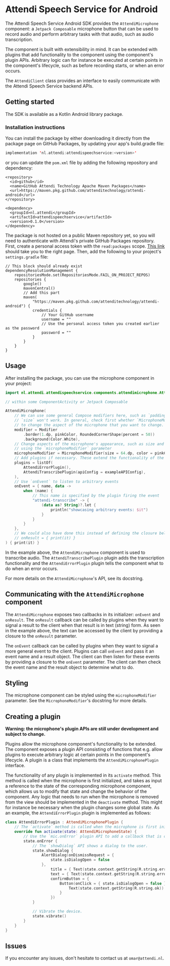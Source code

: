 # Attendi Speech Service for Android

The Attendi Speech Service Android SDK provides the `AttendiMicrophone` component: a `Jetpack Composable` microphone button that can be used to record audio and perform arbitrary tasks with that audio, such as audio transcription.

The component is built with extensibility in mind. It can be extended with plugins that add functionality to the component using the component's plugin APIs. Arbitrary logic can for instance be executed at certain points in the component's lifecycle, such as before recording starts, or when an error occurs.

The `AttendiClient` class provides an interface to easily communicate with the Attendi Speech Service backend APIs.

## Getting started

The SDK is available as a Kotlin Android library package.

### Installation instructions

You can install the package by either downloading it directly from the package page on GitHub Packages, by updating your app's build.gradle file:

```kotlin
implementation 'nl.attendi:attendispeechservice:<version>'
```

or you can update the `pom.xml` file by adding the following repository and dependency:

```
<repository>
  <id>github</id>
  <name>GitHub Attendi Technology Apache Maven Packages</name>
  <url>https://maven.pkg.github.com/attenditechnology/attendi-android</url>
</repository>
 
<dependency>
  <groupId>nl.attendi</groupId>
  <artifactId>attendispeechservice</artifactId>
  <version>0.1.0</version>
</dependency>
```

The package is not hosted on a public Maven repository yet, so you will need to authenticate with Attendi's private GitHub Packages repository.
First, create a personal access token with the `read:packages` scope. [This link](https://github.com/settings/tokens/new) should take you to the right page.
Then, add the following to your project's `settings.gradle` file:

```
// This block should already exist
dependencyResolutionManagement {
    repositoriesMode.set(RepositoriesMode.FAIL_ON_PROJECT_REPOS)
    repositories {
        google()
        mavenCentral()
        // Add this part
        maven(
            "https://maven.pkg.github.com/attenditechnology/attendi-android") {
            credentials {
                // Your GitHub username
                username = ""
                // Use the personal access token you created earlier as the password
                password = ""
            }
        }
    }
}
```

## Usage

After installing the package, you can use the microphone component in your project:

```kotlin
import nl.attendi.attendispeechservice.components.attendimicrophone.AttendiMicrophone

// within some ComponentActivity or Jetpack Composable

AttendiMicrophone(
    // We can use some general Compose modifiers here, such as `padding`, but some like
    // `size` won't work. In general, check first whether `MicrophoneModifier` has a parameter
    // to change the aspect of the microphone that you want to change.
    modifier = Modifier
        .border(1.dp, pinkColor, RoundedCornerShape(percent = 50))
        .background(Color.White),
    // Change aspects of the microphone's appearance, such as size and color,
    // using the `microphoneModifier` parameter
    microphoneModifier = MicrophoneModifier(size = 64.dp, color = pinkColor),
    // Add plugins if necessary. These extend the functionality of the microphone component.
    plugins = listOf(
        AttendiErrorPlugin(),
        AttendiTranscribePlugin(apiConfig = exampleAPIConfig),
    ),
    // Use `onEvent` to listen to arbitrary events
    onEvent = { name, data ->
        when (name) {
            // This name is specified by the plugin firing the event
            "attendi-transcribe" -> {
                (data as? String)?.let {
                    println("showcasing arbitrary events: $it")
                }
            }
        }
    },
    // We could also have done this instead of defining the closure below
    // onResult = { print(it) }
) { print(it) }
```

In the example above, the `AttendiMicrophone` component is used to transcribe audio. The `AttendiTranscribePlugin` plugin adds the transcription functionality and the `AttendiErrorPlugin` plugin tells the component what to do when an error occurs.

For more details on the `AttendiMicrophone`'s API, see its docstring.

## Communicating with the `AttendiMicrophone` component

The `AttendiMicrophone` exposes two callbacks in its initializer: `onEvent` and `onResult`. The `onResult` callback can be called by plugins when they want to signal a result to the client when that result is in text (string) form. As seen in the example above, the text can be accessed by the client by providing a closure to the `onResult` parameter.

The `onEvent` callback can be called by plugins when they want to signal a more general event to the client. Plugins can call `onEvent` and pass it an event name and a result object. The client can then listen for these events by providing a closure to the `onEvent` parameter. The client can then check the event name and the result object to determine what to do.

## Styling

The microphone component can be styled using the `microphoneModifier` parameter. See the `MicrophoneModifier`'s docstring for more details.

## Creating a plugin

**Warning: the microphone's plugin APIs are still under development and subject to change.**

Plugins allow the microphone component's functionality to be extended. The component exposes a plugin API consisting of functions that e.g. allow plugins to execute arbitrary logic at certain points in the component's lifecycle. A plugin is a class that implements the `AttendiMicrophonePlugin` interface.

The functionality of any plugin is implemented in its `activate` method. This method is called when the microphone is first initialized, and takes as input a reference to the state of the corresponding microphone component, which allows us to modify that state and change the behavior of the component. Any logic that needs to run when the microphone is removed from the view should be implemented in the `deactivate` method. This might for instance be necessary when the plugin changes some global state. As an example, the `AttendiErrorPlugin` plugin is implemented as follows:

```kotlin
class AttendiErrorPlugin : AttendiMicrophonePlugin {
    // The `activate` method is called when the microphone is first initialized and takes as input a reference to the microphone component's state.
    override fun activate(state: AttendiMicrophoneState) {
        // Use the `mic.onError` plugin API to add a callback that is called when an error occurs.
        state.onError {
            // The `showDialog` API shows a dialog to the user.
            state.showDialog {
                AlertDialog(onDismissRequest = {
                    state.isDialogOpen = false
                },
                    title = { Text(state.context.getString(R.string.error_title)) },
                    text = { Text(state.context.getString(R.string.error_body, it.message)) },
                    confirmButton = {
                        Button(onClick = { state.isDialogOpen = false }) {
                            Text(state.context.getString(R.string.ok))
                        }
                    })
            }

            // Vibrate the device.
            state.vibrate()
        }
    }
}
```

## Issues

If you encounter any issues, don't hesitate to contact us at `omar@attendi.nl`.
